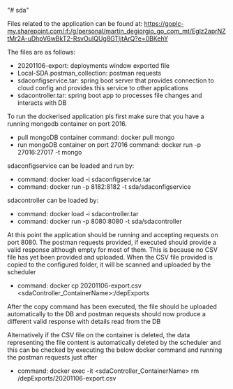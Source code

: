 "# sda" 

Files related to the application can be found at:
https://goplc-my.sharepoint.com/:f:/g/personal/martin_degiorgio_go_com_mt/Eglz2aprNZtMr2A-uDhpV6wBkT2-RsvOuIQUg8GTljtArQ?e=0BKehY

The files are as follows:
- 20201106-export: deployments window exported file
- Local-SDA.postman_collection: postman requests
- sdaconfigservice.tar: spring boot server that provides connection to cloud config and provides this service to other applications
- sdacontroller.tar: spring boot app to processes file changes and interacts with DB

To run the dockerised application pls first make sure that you have a running mongodb container on port 2016.
- pull mongoDB container
  command: docker pull mongo
- run mongoDB container on port 27016
  command: docker run -p 27016:27017 -t mongo

sdaconfigservice can be loaded and run by:
- command: docker load -i sdaconfigservice.tar
- command: docker run -p 8182:8182 -t sda/sdaconfigservice

sdacontroller can be loaded by: 
- command: docker load -i sdacontroller.tar
- command: docker run -p 8080:8080 -t sda/sdacontroller

At this point the application should be running and accepting requests on port 8080. The postman requests provided, if executed should provide a valid response although empty for most of them. This is because no CSV file has yet been provided and uploaded. When the CSV file provided is copied to the configured folder, it will be scanned and uploaded by the scheduler
- command: docker cp 20201106-export.csv <sdaController_ContainerName>:/depExports

After the copy command has been executed, the file should be uploaded automatically to the DB and postman requests should now produce a different valid response with details read from the DB

Alternatively if the CSV file on the container is deleted, the data representing the file content is automatically deleted by the scheduler and this can be checked by executing the below docker command and running the postman requests just after
- command: docker exec -it <sdaController_ContainerName> rm /depExports/20201106-export.csv

